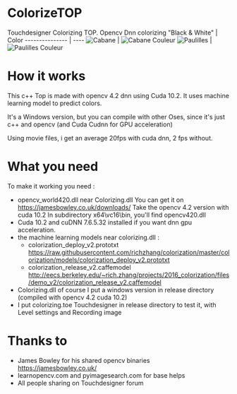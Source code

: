 # ColorizeTOP
Touchdesigner Colorizing TOP. Opencv Dnn colorizing
"Black & White" | Color
--------------- | ----
![Cabane](https://github.com/shieman/ColorizeTOP/blob/master/Images/Cabane.jpg) | ![Cabane Couleur](https://github.com/shieman/ColorizeTOP/blob/master/Images/cabane_couleur.jpg)
![Paulilles](https://github.com/shieman/ColorizeTOP/blob/master/Images/Paulliles.jpg) | ![Paulilles Couleur](https://github.com/shieman/ColorizeTOP/blob/master/Images/Paulilles_couleur.jpg)

# How it works
This c++ Top is made with opencv 4.2 dnn using Cuda 10.2. It uses machine learning model to predict colors.

It's a Windows version, but you can compile with other Oses, since it's just c++ and opencv (and Cuda Cudnn for GPU acceleration)

Using movie files, i get an average 20fps with cuda dnn, 2 fps without.

# What you need
To make it working you need :
* opencv_world420.dll near Colorizing.dll
  You can get it on https://jamesbowley.co.uk/downloads/
  Take the opencv 4.2 version with cuda 10.2
  In subdirectory x64\vc16\bin, you'll find opencv420.dll
* Cuda 10.2 and cuDNN 7.6.5.32 installed if you want dnn gpu acceleration.
* the machine learning models near colorizing.dll :
    - colorization_deploy_v2.prototxt
    https://raw.githubusercontent.com/richzhang/colorization/master/colorization/models/colorization_deploy_v2.prototxt
    - colorization_release_v2.caffemodel
    http://eecs.berkeley.edu/~rich.zhang/projects/2016_colorization/files/demo_v2/colorization_release_v2.caffemodel
* Colorizing.dll of course
  I put a windows version in release directory (compiled with opencv 4.2 cuda 10.2)
* I put colorizing.toe Touchdesigner in release directory to test it, with Level settings and Recording image
  
# Thanks to
* James Bowley for his shared opencv binaries https://jamesbowley.co.uk/
* learnopencv.com and pyimagesearch.com for base helps
* All people sharing on Touchdesigner forum
